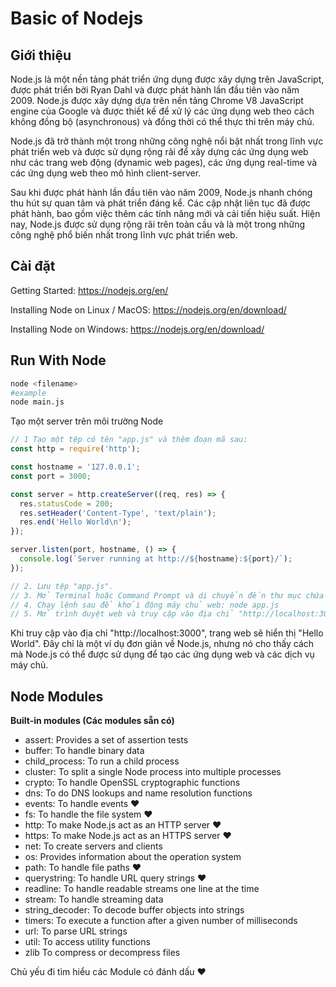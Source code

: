 # Basic of Nodejs

## Giới thiệu

Node.js là một nền tảng phát triển ứng dụng được xây dựng trên JavaScript, được phát triển bởi Ryan Dahl và được phát hành lần đầu tiên vào năm 2009. Node.js được xây dựng dựa trên nền tảng Chrome V8 JavaScript engine của Google và được thiết kế để xử lý các ứng dụng web theo cách không đồng bộ (asynchronous) và đồng thời có thể thực thi trên máy chủ.

Node.js đã trở thành một trong những công nghệ nổi bật nhất trong lĩnh vực phát triển web và được sử dụng rộng rãi để xây dựng các ứng dụng web như các trang web động (dynamic web pages), các ứng dụng real-time và các ứng dụng web theo mô hình client-server.

Sau khi được phát hành lần đầu tiên vào năm 2009, Node.js nhanh chóng thu hút sự quan tâm và phát triển đáng kể. Các cập nhật liên tục đã được phát hành, bao gồm việc thêm các tính năng mới và cải tiến hiệu suất. Hiện nay, Node.js được sử dụng rộng rãi trên toàn cầu và là một trong những công nghệ phổ biến nhất trong lĩnh vực phát triển web.

## Cài đặt

Getting Started: https://nodejs.org/en/

Installing Node on Linux / MacOS: https://nodejs.org/en/download/

Installing Node on Windows: https://nodejs.org/en/download/

## Run With Node

```bash
node <filename>
#example
node main.js
```

Tạo một server trên môi trường Node

```js
// 1 Tạo một tệp có tên "app.js" và thêm đoạn mã sau:
const http = require('http');

const hostname = '127.0.0.1';
const port = 3000;

const server = http.createServer((req, res) => {
  res.statusCode = 200;
  res.setHeader('Content-Type', 'text/plain');
  res.end('Hello World\n');
});

server.listen(port, hostname, () => {
  console.log(`Server running at http://${hostname}:${port}/`);
});

// 2. Lưu tệp "app.js".
// 3. Mở Terminal hoặc Command Prompt và di chuyển đến thư mục chứa tệp "app.js".
// 4. Chạy lệnh sau để khởi động máy chủ web: node app.js
// 5. Mở trình duyệt web và truy cập vào địa chỉ "http://localhost:3000".
```

Khi truy cập vào địa chỉ "http://localhost:3000", trang web sẽ hiển thị "Hello World". Đây chỉ là một ví dụ đơn giản về Node.js, nhưng nó cho thấy cách mà Node.js có thể được sử dụng để tạo các ứng dụng web và các dịch vụ máy chủ.

## Node Modules

**Built-in modules (Các modules sẵn có)**

- assert: Provides a set of assertion tests
- buffer: To handle binary data
- child_process: To run a child process
- cluster: To split a single Node process into multiple processes
- crypto: To handle OpenSSL cryptographic functions
- dns: To do DNS lookups and name resolution functions
- events: To handle events ❤️
- fs: To handle the file system ❤️
- http: To make Node.js act as an HTTP server ❤️
- https: To make Node.js act as an HTTPS server ❤️
- net: To create servers and clients
- os: Provides information about the operation system
- path: To handle file paths ❤️
- querystring: To handle URL query strings ❤️
- readline: To handle readable streams one line at the time
- stream: To handle streaming data
- string_decoder: To decode buffer objects into strings
- timers: To execute a function after a given number of milliseconds
- url: To parse URL strings
- util: To access utility functions
- zlib To compress or decompress files

Chủ yếu đi tìm hiểu các Module có đánh dấu ❤️
